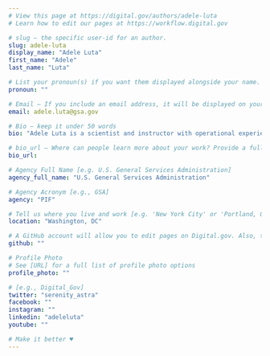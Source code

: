 ```yaml
---
# View this page at https://digital.gov/authors/adele-luta
# Learn how to edit our pages at https://workflow.digital.gov

# slug — the specific user-id for an author.
slug: adele-luta
display_name: "Adele Luta"
first_name: "Adele"
last_name: "Luta"

# List your pronoun(s) if you want them displayed alongside your name. If blank, we'll use just your name. Learn more http://mypronouns.org
pronoun: ""

# Email — If you include an email address, it will be displayed on your profile page
email: adele.luta@gsa.gov

# Bio — keep it under 50 words
bio: "Adele Luta is a scientist and instructor with operational experience developing technical solutions as part of a multidisciplinary team functioning in dynamic environments. Resilient in stressful conditions and innovative with available resources, she has supported the human spaceflight, defense, and healthcare innovation domains. She now serves as a Presidential Innovation Fellow detailed to the National Institutes of Health."

# bio_url — Where can people learn more about your work? Provide a full URL [e.g. 'https://www.example.gov/']
bio_url: 

# Agency Full Name [e.g. U.S. General Services Administration]
agency_full_name: "U.S. General Services Administration"

# Agency Acronym [e.g., GSA]
agency: "PIF"

# Tell us where you live and work [e.g. 'New York City' or 'Portland, OR']
location: "Washington, DC"

# A GitHub account will allow you to edit pages on Digital.gov. Also, the image used in your GitHub account can be used to populate your digital.gov profile photo. Learn more about getting a Github account at [URL]
github: ""

# Profile Photo
# See [URL] for a full list of profile photo options
profile_photo: ""

# [e.g., Digital_Gov]
twitter: "serenity_astra"
facebook: ""
instagram: ""
linkedin: "adeleluta"
youtube: ""

# Make it better ♥
---
```

